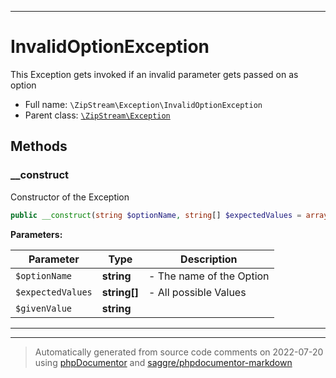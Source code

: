 ***

# InvalidOptionException

This Exception gets invoked if an invalid parameter gets passed on as option



* Full name: `\ZipStream\Exception\InvalidOptionException`
* Parent class: [`\ZipStream\Exception`](../Exception.md)




## Methods


### __construct

Constructor of the Exception

```php
public __construct(string $optionName, string[] $expectedValues = array(), string $givenValue): mixed
```








**Parameters:**

| Parameter | Type | Description |
|-----------|------|-------------|
| `$optionName` | **string** | - The name of the Option |
| `$expectedValues` | **string[]** | - All possible Values |
| `$givenValue` | **string** |  |




***


***
> Automatically generated from source code comments on 2022-07-20 using [phpDocumentor](http://www.phpdoc.org/) and [saggre/phpdocumentor-markdown](https://github.com/Saggre/phpDocumentor-markdown)

